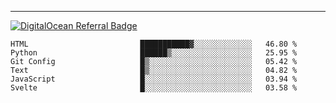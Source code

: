 ---
[![DigitalOcean Referral Badge](https://web-platforms.sfo2.digitaloceanspaces.com/WWW/Badge%203.svg)](https://www.digitalocean.com/?refcode=37fa54d82492&utm_campaign=Referral_Invite&utm_medium=Referral_Program&utm_source=badge)

<!--START_SECTION:waka-->

```text
HTML                         ███████████▓░░░░░░░░░░░░░   46.80 %
Python                       ██████▒░░░░░░░░░░░░░░░░░░   25.95 %
Git Config                   █▒░░░░░░░░░░░░░░░░░░░░░░░   05.42 %
Text                         █▒░░░░░░░░░░░░░░░░░░░░░░░   04.82 %
JavaScript                   █░░░░░░░░░░░░░░░░░░░░░░░░   03.94 %
Svelte                       █░░░░░░░░░░░░░░░░░░░░░░░░   03.58 %
```

<!--END_SECTION:waka-->


[linkedin]: https://www.linkedin.com/in/mohamed-elh/

